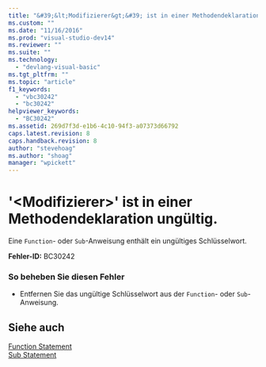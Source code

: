 ```yaml
---
title: "&#39;&lt;Modifizierer&gt;&#39; ist in einer Methodendeklaration ung&#252;ltig. | Microsoft Docs"
ms.custom: ""
ms.date: "11/16/2016"
ms.prod: "visual-studio-dev14"
ms.reviewer: ""
ms.suite: ""
ms.technology: 
  - "devlang-visual-basic"
ms.tgt_pltfrm: ""
ms.topic: "article"
f1_keywords: 
  - "vbc30242"
  - "bc30242"
helpviewer_keywords: 
  - "BC30242"
ms.assetid: 269d7f3d-e1b6-4c10-94f3-a07373d66792
caps.latest.revision: 8
caps.handback.revision: 8
author: "stevehoag"
ms.author: "shoag"
manager: "wpickett"
---
```

# &#39;&lt;Modifizierer&gt;&#39; ist in einer Methodendeklaration ung&#252;ltig.
Eine `Function`\- oder `Sub`\-Anweisung enthält ein ungültiges Schlüsselwort.  
  
 **Fehler\-ID:** BC30242  
  
### So beheben Sie diesen Fehler  
  
-   Entfernen Sie das ungültige Schlüsselwort aus der `Function`\- oder `Sub`\-Anweisung.  
  
## Siehe auch  
 [Function Statement](../../visual-basic/language-reference/statements/function-statement.md)   
 [Sub Statement](../../visual-basic/language-reference/statements/sub-statement.md)
